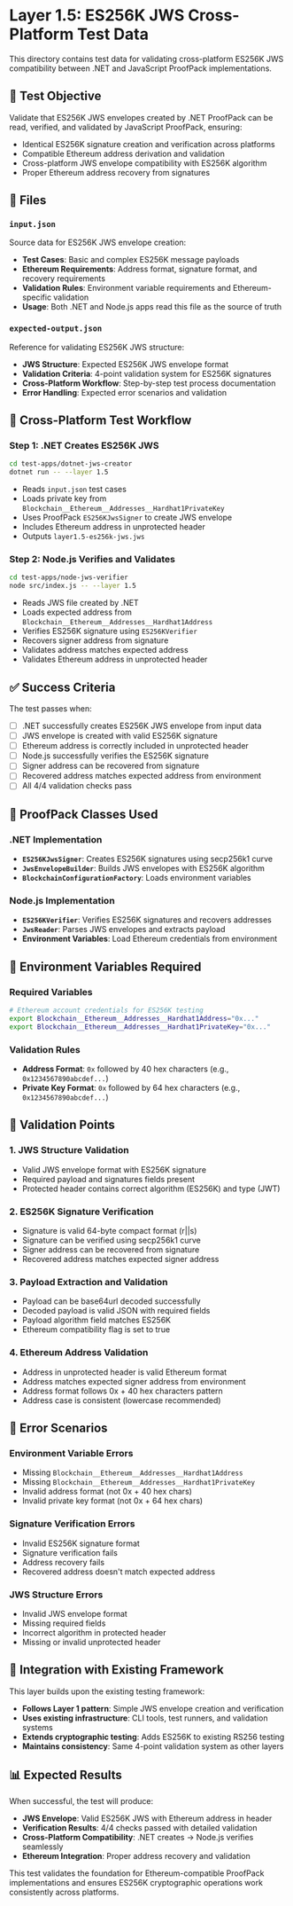 # Layer 1.5: ES256K JWS Cross-Platform Test Data

This directory contains test data for validating cross-platform ES256K JWS compatibility between .NET and JavaScript ProofPack implementations.

## 🎯 Test Objective

Validate that ES256K JWS envelopes created by .NET ProofPack can be read, verified, and validated by JavaScript ProofPack, ensuring:
- Identical ES256K signature creation and verification across platforms
- Compatible Ethereum address derivation and validation
- Cross-platform JWS envelope compatibility with ES256K algorithm
- Proper Ethereum address recovery from signatures

## 📁 Files

### `input.json`
Source data for ES256K JWS envelope creation:
- **Test Cases**: Basic and complex ES256K message payloads
- **Ethereum Requirements**: Address format, signature format, and recovery requirements
- **Validation Rules**: Environment variable requirements and Ethereum-specific validation
- **Usage**: Both .NET and Node.js apps read this file as the source of truth

### `expected-output.json`
Reference for validating ES256K JWS structure:
- **JWS Structure**: Expected ES256K JWS envelope format
- **Validation Criteria**: 4-point validation system for ES256K signatures
- **Cross-Platform Workflow**: Step-by-step test process documentation
- **Error Handling**: Expected error scenarios and validation

## 🔄 Cross-Platform Test Workflow

### Step 1: .NET Creates ES256K JWS
```bash
cd test-apps/dotnet-jws-creator
dotnet run -- --layer 1.5
```
- Reads `input.json` test cases
- Loads private key from `Blockchain__Ethereum__Addresses__Hardhat1PrivateKey`
- Uses ProofPack `ES256KJwsSigner` to create JWS envelope
- Includes Ethereum address in unprotected header
- Outputs `layer1.5-es256k-jws.jws`

### Step 2: Node.js Verifies and Validates
```bash
cd test-apps/node-jws-verifier  
node src/index.js -- --layer 1.5
```
- Reads JWS file created by .NET
- Loads expected address from `Blockchain__Ethereum__Addresses__Hardhat1Address`
- Verifies ES256K signature using `ES256KVerifier`
- Recovers signer address from signature
- Validates address matches expected address
- Validates Ethereum address in unprotected header

## ✅ Success Criteria

The test passes when:
- [ ] .NET successfully creates ES256K JWS envelope from input data
- [ ] JWS envelope is created with valid ES256K signature
- [ ] Ethereum address is correctly included in unprotected header
- [ ] Node.js successfully verifies the ES256K signature
- [ ] Signer address can be recovered from signature
- [ ] Recovered address matches expected address from environment
- [ ] All 4/4 validation checks pass

## 🔧 ProofPack Classes Used

### .NET Implementation
- **`ES256KJwsSigner`**: Creates ES256K signatures using secp256k1 curve
- **`JwsEnvelopeBuilder`**: Builds JWS envelopes with ES256K algorithm
- **`BlockchainConfigurationFactory`**: Loads environment variables

### Node.js Implementation
- **`ES256KVerifier`**: Verifies ES256K signatures and recovers addresses
- **`JwsReader`**: Parses JWS envelopes and extracts payload
- **Environment Variables**: Load Ethereum credentials from environment

## 🔐 Environment Variables Required

### Required Variables
```bash
# Ethereum account credentials for ES256K testing
export Blockchain__Ethereum__Addresses__Hardhat1Address="0x..."
export Blockchain__Ethereum__Addresses__Hardhat1PrivateKey="0x..."
```

### Validation Rules
- **Address Format**: `0x` followed by 40 hex characters (e.g., `0x1234567890abcdef...`)
- **Private Key Format**: `0x` followed by 64 hex characters (e.g., `0x1234567890abcdef...`)

## 🧪 Validation Points

### 1. JWS Structure Validation
- Valid JWS envelope format with ES256K signature
- Required payload and signatures fields present
- Protected header contains correct algorithm (ES256K) and type (JWT)

### 2. ES256K Signature Verification
- Signature is valid 64-byte compact format (r||s)
- Signature can be verified using secp256k1 curve
- Signer address can be recovered from signature
- Recovered address matches expected signer address

### 3. Payload Extraction and Validation
- Payload can be base64url decoded successfully
- Decoded payload is valid JSON with required fields
- Payload algorithm field matches ES256K
- Ethereum compatibility flag is set to true

### 4. Ethereum Address Validation
- Address in unprotected header is valid Ethereum format
- Address matches expected signer address from environment
- Address format follows 0x + 40 hex characters pattern
- Address case is consistent (lowercase recommended)

## 🚨 Error Scenarios

### Environment Variable Errors
- Missing `Blockchain__Ethereum__Addresses__Hardhat1Address`
- Missing `Blockchain__Ethereum__Addresses__Hardhat1PrivateKey`
- Invalid address format (not 0x + 40 hex chars)
- Invalid private key format (not 0x + 64 hex chars)

### Signature Verification Errors
- Invalid ES256K signature format
- Signature verification fails
- Address recovery fails
- Recovered address doesn't match expected address

### JWS Structure Errors
- Invalid JWS envelope format
- Missing required fields
- Incorrect algorithm in protected header
- Missing or invalid unprotected header

## 🔗 Integration with Existing Framework

This layer builds upon the existing testing framework:
- **Follows Layer 1 pattern**: Simple JWS envelope creation and verification
- **Uses existing infrastructure**: CLI tools, test runners, and validation systems
- **Extends cryptographic testing**: Adds ES256K to existing RS256 testing
- **Maintains consistency**: Same 4-point validation system as other layers

## 📊 Expected Results

When successful, the test will produce:
- **JWS Envelope**: Valid ES256K JWS with Ethereum address in header
- **Verification Results**: 4/4 checks passed with detailed validation
- **Cross-Platform Compatibility**: .NET creates → Node.js verifies seamlessly
- **Ethereum Integration**: Proper address recovery and validation

This test validates the foundation for Ethereum-compatible ProofPack implementations and ensures ES256K cryptographic operations work consistently across platforms. 